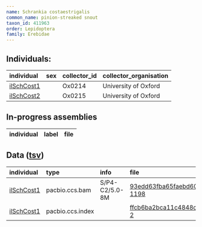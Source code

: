 ```yaml
---
name: Schrankia costaestrigalis
common_name: pinion-streaked snout
taxon_id: 411963
order: Lepidoptera
family: Erebidae
---
```


## Individuals:

| individual | sex | collector_id | collector_organisation |
| :--------- | :-: | :----------- | :--------------------- |
| [ilSchCost1](ilSchCost1.md) |  | Ox0214 | University of Oxford |
| [ilSchCost2](ilSchCost2.md) |  | Ox0215 | University of Oxford |

## In-progress assemblies

| individual | label | file |
| :--------- | :---- | :--- |

## Data ([tsv](Schrankia_costaestrigalis_data.tsv))

| individual | type | info | file |
| :--------- | :--- | :--- | :--- |
| [ilSchCost1](ilSchCost1.md) | pacbio.ccs.bam | S/P4-C2/5.0-8M | [93edd63fba65faebd60bbcbb99b419de-1198](https://darwin.cog.sanger.ac.uk/insects/Schrankia_costaestrigalis/ilSchCost1/genomic_data/pacbio/m64097_200205_104652.ccs.bam) |
| [ilSchCost1](ilSchCost1.md) | pacbio.ccs.index |  | [ffcb6ba2bca11c4848ddaa3208db7a99-2](https://darwin.cog.sanger.ac.uk/insects/Schrankia_costaestrigalis/ilSchCost1/genomic_data/pacbio/m64097_200205_104652.ccs.bam.pbi) |
